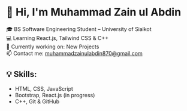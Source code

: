 # 👋 Hi, I'm Muhammad Zain ul Abdin

🎓 BS Software Engineering Student – University of Sialkot  
💻 Learning React.js, Tailwind CSS & C++  
🌱 Currently working on: New Projects  
📫 Contact me: muhammadzainulabdin870@gmail.com  

## 💡 Skills:
- HTML, CSS, JavaScript
- Bootstrap, React.js (in progress)
- C++, Git & GitHub

